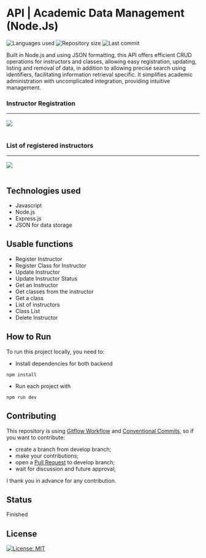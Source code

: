 # API | Academic Data Management (Node.Js)

![Languages used](https://img.shields.io/github/languages/count/LinkOrleans/api-academic-data-management?style=flat-square)
![Repository size](https://img.shields.io/github/repo-size/LinkOrleans/api-academic-data-management?style=flat-square)
![Last commit](https://img.shields.io/github/last-commit/LinkOrleans/api-academic-data-management?style=flat-square)

Built in Node.js and using JSON formatting, this API offers efficient CRUD operations for instructors and classes, allowing easy registration, updating, listing and removal of data, in addition to allowing precise search using identifiers, facilitating information retrieval specific. It simplifies academic administration with uncomplicated integration, providing intuitive management.

### Instructor Registration <hr>
<img align="center" src="./assets/API - Registro Acadêmico 2.PNG"><br><br>

### List of registered instructors <hr>
<img align="center" src="./assets/API - Registro Acadêmico.PNG"><br><br>

## Technologies used
- Javascript
- Node.js
- Express.js
- JSON for data storage

## Usable functions
- Register Instructor
- Register Class for Instructor
- Update Instructor
- Update Instructor Status
- Get an Instructor
- Get classes from the instructor
- Get a class
- List of instructors
- Class List
- Delete Instructor

## How to Run

To run this project locally, you need to:

- Install dependencies for both backend

```shell
npm install
```

- Run each project with

```shell
npm run dev
```

## Contributing

This repository is using [Gitflow Workflow](https://www.atlassian.com/git/tutorials/comparing-workflows/gitflow-workflow) and [Conventional Commits](https://www.conventionalcommits.org/en/v1.0.0/), so if you want to contribute:

- create a branch from develop branch;
- make your contributions;
- open a [Pull Request](https://docs.github.com/en/pull-requests/collaborating-with-pull-requests/proposing-changes-to-your-work-with-pull-requests/creating-a-pull-request) to develop branch;
- wait for discussion and future approval;

I thank you in advance for any contribution.

## Status

Finished

## License

[![License: MIT](https://img.shields.io/badge/License-MIT-green.svg)](./LICENSE)